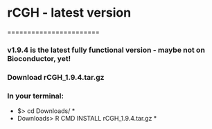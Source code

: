 # rCGH - latest version
=======================

### v1.9.4 is the latest fully functional version - maybe not on Bioconductor, yet!
### Download rCGH_1.9.4.tar.gz
### In your terminal:
* $> cd Downloads/ *
* Downloads> R CMD INSTALL rCGH_1.9.4.tar.gz *
